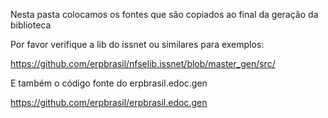 Nesta pasta colocamos os fontes que são copiados ao final da geração da biblioteca

Por favor verifique a lib do issnet ou similares para exemplos:

https://github.com/erpbrasil/nfselib.issnet/blob/master_gen/src/

E também o código fonte do erpbrasil.edoc.gen

https://github.com/erpbrasil/erpbrasil.edoc.gen
